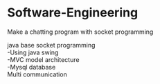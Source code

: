 # Software-Engineering
Make a chatting program with socket programming<div>
<div>
java base socket programming<div>
-Using java swing<div>
-MVC model architecture<div>
-Mysql database<div>
<div>
Multi communication
